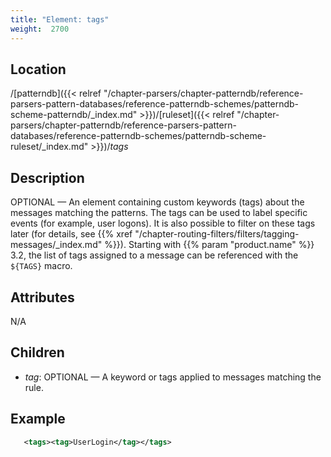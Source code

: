 ```yaml
---
title: "Element: tags"
weight:  2700
---
```

<!-- DISCLAIMER: This file is based on the syslog-ng Open Source Edition documentation https://github.com/balabit/syslog-ng-ose-guides/commit/2f4a52ee61d1ea9ad27cb4f3168b95408fddfdf2 and is used under the terms of The syslog-ng Open Source Edition Documentation License. The file has been modified by Axoflow. -->


## Location

/[patterndb]({{< relref "/chapter-parsers/chapter-patterndb/reference-parsers-pattern-databases/reference-patterndb-schemes/patterndb-scheme-patterndb/_index.md" >}})/[ruleset]({{< relref "/chapter-parsers/chapter-patterndb/reference-parsers-pattern-databases/reference-patterndb-schemes/patterndb-scheme-ruleset/_index.md" >}})/*tags*



## Description

OPTIONAL — An element containing custom keywords (tags) about the messages matching the patterns. The tags can be used to label specific events (for example, user logons). It is also possible to filter on these tags later (for details, see {{% xref "/chapter-routing-filters/filters/tagging-messages/_index.md" %}}). Starting with {{% param "product.name" %}} 3.2, the list of tags assigned to a message can be referenced with the `${TAGS}` macro.



## Attributes

N/A



## Children

  - *tag*: OPTIONAL — A keyword or tags applied to messages matching the rule.


## Example

```xml
   <tags><tag>UserLogin</tag></tags>
```
